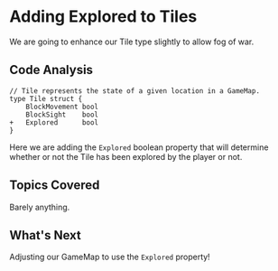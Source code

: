 # Adding Explored to Tiles
We are going to enhance our Tile type slightly to allow fog of war.

## Code Analysis

```
// Tile represents the state of a given location in a GameMap.
type Tile struct {
	BlockMovement bool
	BlockSight    bool
+	Explored      bool
}
```
Here we are adding the `Explored` boolean property that will determine whether or not the Tile has been explored by the player or not.

## Topics Covered
Barely anything.

## What's Next
Adjusting our GameMap to use the `Explored` property!
